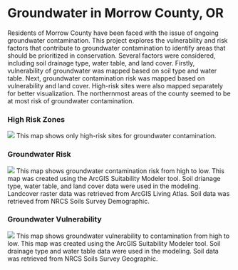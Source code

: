 # Groundwater in Morrow County, OR
Residents of Morrow County have been faced with the issue of ongoing groundwater contamination. This project explores the vulnerability and risk factors that contribute to groundwater contamination to identify areas that should be prioritized in conservation. Several factors were considered, including soil drainage type, water table, and land cover. Firstly, vulnerability of groundwater was mapped based on soil type and water table. Next, groundwater contamination risk was mapped based on vulnerability and land cover. High-risk sites were also mapped separately for better visualization. The northernmost areas of the county seemed to be at most risk of groundwater contamination.

### High Risk Zones
<img src="https://github.com/user-attachments/assets/46f64d0d-65d9-4e69-86aa-66554de95872">
This map shows only high-risk sites for groundwater contamination.

### Groundwater Risk
<img src="https://github.com/user-attachments/assets/162e314f-b23b-47dc-b075-c46c7074d85e">
This map shows groundwater contamination risk from high to low. This map was created using the ArcGIS Suitability Modeler tool. Soil drianage type, water table, and land cover data were used in the modeling. Landcover raster data was retrieved from ArcGIS Living Atlas. Soil data was retrieved from NRCS Soils Survey Demographic.

### Groundwater Vulnerability 
<img src="https://github.com/user-attachments/assets/94b4fdaa-5a09-41a2-805b-7552167547ae">
This map shows groundwater vulnerability to contamination from high to low. This map was created using the ArcGIS Suitability Modeler tool. Soil drainage type and water table data were used in the modeling. Soil data was retrieved from NRCS Soils Survey Geographic.

